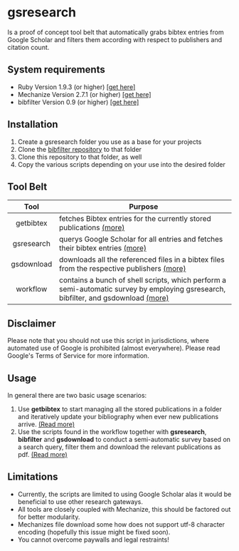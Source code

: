 gsresearch
==========

Is a proof of concept tool belt that automatically grabs bibtex entries from Google Scholar
and filters them according with respect to publishers and citation count.

System requirements
------------------

* Ruby Version 1.9.3 (or higher) [\[get here\]](https://www.ruby-lang.org/de/downloads/)
* Mechanize Version 2.7.1 (or higher) [\[get here\]](https://github.com/sparklemotion/mechanize)
* bibfilter Version 0.9 (or higher) [\[get here\]](https://github.com/Eden-06/bibfilter)

Installation
------------

1. Create a gsresearch folder you use as a base for your projects
2. Clone the [bibfilter repository](https://github.com/Eden-06/bibfilter) to that folder
3. Clone this repository to that folder, as well
4. Copy the various scripts depending on your use into the desired folder

Tool Belt
---------

Tool       | Purpose
:---------:|------------------------------------------------------------
getbibtex  | fetches Bibtex entries for the currently stored publications [(more)](https://github.com/Eden-06/gsresearch/tree/master/getbibtex) 
gsresearch | querys Google Scholar for all entries and fetches their bibtex entries [(more)](https://github.com/Eden-06/gsresearch/tree/master/gsresearch) 
gsdownload | downloads all the referenced files in a bibtex files from the respective publishers [(more)](https://github.com/Eden-06/gsresearch/tree/master/gsdownload) 
workflow   | contains a bunch of shell scripts, which perform a semi-automatic survey by employing gsresearch, bibfilter, and gsdownload  [(more)](https://github.com/Eden-06/gsresearch/tree/master/workflow) 

Disclaimer
---------- 
Please note that you should not use this script in jurisdictions,
where automated use of Google is prohibited (almost everywhere).
Please read Google's Terms of Service for more information.

Usage
-----

In general there are two basic usage scenarios:

1. Use **getbibtex** to start managing all the stored publications in a
	folder and iteratively update your bibliography when ever new publications arrive.
	[(Read more)](https://github.com/Eden-06/gsresearch/tree/master/getbibtex) 
2. Use the scripts found in the workflow together with **gsresearch**, **bibfilter** and **gsdownload**
	to conduct a semi-automatic survey based on a search query, filter them and download the relevant publications as pdf.
	[(Read more)](https://github.com/Eden-06/gsresearch/tree/master/workflow) 
	 

Limitations
-----------

* Currently, the scripts are limited to using Google Scholar alas it would be beneficial to use other research gateways.
* All tools are closely coupled with Mechanize, this should be factored out for better modularity.
* Mechanizes file download some how does not support utf-8 character encoding (hopefully this issue might be fixed soon).
* You cannot overcome paywalls and legal restraints!
